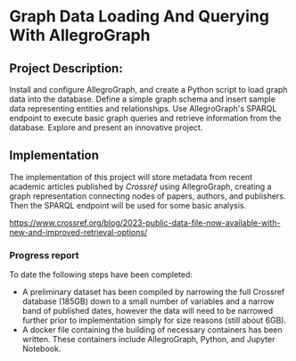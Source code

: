 # Graph Data Loading And Querying With AllegroGraph

## Project Description:

Install and configure AllegroGraph, and create a Python script to load graph data into the database. Define a simple graph schema and insert sample data representing entities and relationships. Use AllegroGraph's SPARQL endpoint to execute basic graph queries and retrieve information from the database. Explore and present an innovative project.

## Implementation

The implementation of this project will store metadata from recent academic articles published by *Crossref* using AllegroGraph, creating a graph representation connecting nodes of papers, authors, and publishers. Then the SPARQL endpoint will be used for some basic analysis.

https://www.crossref.org/blog/2023-public-data-file-now-available-with-new-and-improved-retrieval-options/

### Progress report

To date the following steps have been completed:
- A preliminary dataset has been compiled by narrowing the full Crossref database (185GB) down to a small number of variables and a narrow band of published dates, however the data will need to be narrowed further prior to implementation simply for size reasons (still about 6GB).
- A docker file containing the building of necessary containers has been written. These containers include AllegroGraph, Python, and Jupyter Notebook.
